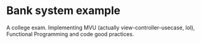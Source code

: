 # Bank system example

A college exam. Implementing MVU (actually view-controller-usecase, lol), Functional Programming and code good practices.